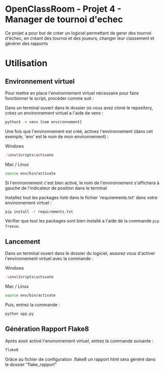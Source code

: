 # OpenClassRoom - Projet 4 - Manager de tournoi d'echec

Ce projet a pour but de créer un logiciel permettant de gerer des tournoi d'échec, en créant des tournoi et des joueurs, changer leur classement et générer des rapports

# Utilisation

## Environnement virtuel

Pour mettre en place l'environnement virtuel nécessaire pour faire fonctionner le script, procéder comme suit :

Dans un terminal ouvert dans le dossier où vous avez cloné le repository, créez un environnement virtuel a l'aide de 
venv :

```bash
python3 -m venv [nom environnement]
```

Une fois que l'environnement est créé, activez l'environnement (dans cet exemple, 'env' est le nom de mon environnement) :

Windows

```bash
.\env\Scripts\activate
```

Mac / Linux 

```bash
source env/bin/activate
```

Si l'environnement c'est bien activé, le nom de l'environnement s'affichera à gauche de l'indicateur de position 
dans le terminal

Installez tout les packages listé dans le fichier 'requirements.txt' dans votre environnement virtuel :

```bash
pip install -r requirements.txt
```

Vérifier que tout les packages sont bien installé a l'aide de la commande `pip freeze`.

## Lancement

Dans un terminal ouvert dans le dossier du logiciel, assurez vous d'activer l'environnement virtuel avec la commande :

Windows

```bash
.\env\Scripts\activate
```

Mac / Linux 

```bash
source env/bin/activate
```

Puis, entrez la commande :

```bash
python app.py
```



## Génération Rapport Flake8

Après avoir activé l'environnement virtuel, entrez la commande suivante :

```bash
flake8
```

Grâce au fichier de configuration .flake8 un rapport html sera généré dans le dossier "flake_rapport"
